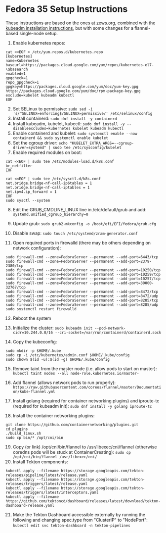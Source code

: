 # Fedora 35 Setup Instructions

These instructions are based on the ones at [zews.org](https://www.zews.org/k8s-1-19-on-fedora-33-with-kubeadm-and-a-gpu/), combined with the [kubeadm installation instructions](https://kubernetes.io/docs/setup/production-environment/tools/kubeadm/install-kubeadm/), but with some changes for a flannel-based single-node setup.

1. Enable kubernetes repos:
```
cat <<EOF > /etc/yum.repos.d/kubernetes.repo
[kubernetes]
name=Kubernetes
baseurl=https://packages.cloud.google.com/yum/repos/kubernetes-el7-\$basearch
enabled=1
gpgcheck=1
repo_gpgcheck=1
gpgkey=https://packages.cloud.google.com/yum/doc/yum-key.gpg
https://packages.cloud.google.com/yum/doc/rpm-package-key.gpg
exclude=kubelet kubeadm kubectl
EOF
```
2. Set SELinux to permissive:
`
sudo sed -i 's/^SELINUX=enforcing$/SELINUX=permissive/' /etc/selinux/config
`   
3. Install containerd: `sudo dnf install -y containerd`
4. Install kubeadm, kubelet, kubectl: `sudo dnf install -y --disableexcludes=kubernetes kubelet kubeadm kubectl`
5. Enable containerd and kubelet: `sudo systemctl enable --now containerd && sudo systemctl enable kubelet`
6. Set the cgroup driver: `echo "KUBELET_EXTRA_ARGS=--cgroup-driver=systemd" | sudo tee /etc/sysconfig/kubelet`
7. Enable required modules on boot: 

```
cat <<EOF | sudo tee /etc/modules-load.d/k8s.conf
br_netfilter
EOF

cat <<EOF | sudo tee /etc/sysctl.d/k8s.conf
net.bridge.bridge-nf-call-ip6tables = 1
net.bridge.bridge-nf-call-iptables = 1
net.ipv4.ip_forward = 1
EOF
sudo sysctl --system
```
8. Edit the GRUB_CMDLINE_LINUX line in /etc/default/grub and add: 
`systemd.unified_cgroup_hierarchy=0`

9. Update grub: 
`sudo grub2-mkconfig -o /boot/efi/EFI/fedora/grub.cfg`

10. Disable swap:
`sudo touch /etc/systemd/zram-generator.conf`

11. Open required ports in firewalld (there may be others depending on network configuration):
```
sudo firewall-cmd --zone=FedoraServer --permanent --add-port=6443/tcp
sudo firewall-cmd --zone=FedoraServer --permanent --add-port=2379-2380/tcp
sudo firewall-cmd --zone=FedoraServer --permanent --add-port=10250/tcp
sudo firewall-cmd --zone=FedoraServer --permanent --add-port=10259/tcp
sudo firewall-cmd --zone=FedoraServer --permanent --add-port=10257/tcp
sudo firewall-cmd --zone=FedoraServer --permanent --add-port=30000-32767/tcp
sudo firewall-cmd --zone=FedoraServer --permanent --add-port=8472/tcp
sudo firewall-cmd --zone=FedoraServer --permanent --add-port=8472/udp
sudo firewall-cmd --zone=FedoraServer --permanent --add-port=8285/tcp
sudo firewall-cmd --zone=FedoraServer --permanent --add-port=8285/udp
sudo systemctl restart firewalld
```
12. Reboot the system

13. Initialize the cluster:
`sudo kubeadm init --pod-network-cidr=10.244.0.0/16 --cri-socket=/var/run/containerd/containerd.sock`

14. Copy the kubeconfig:
```
sudo mkdir -p $HOME/.kube
sudo cp -i /etc/kubernetes/admin.conf $HOME/.kube/config
sudo chown $(id -u):$(id -g) $HOME/.kube/config
```
15. Remove taint from the master node (i.e. allow pods to start on master):
`kubectl taint nodes --all node-role.kubernetes.io/master-`

16. Add flannel (allows network pods to run properly):
`https://raw.githubusercontent.com/coreos/flannel/master/Documentation/kube-flannel.yml`

17. Install golang (required for container networking plugins) and iproute-tc (required for kubeadm init):
`sudo dnf install -y golang iproute-tc`

18. Install the container networking plugins:
```
git clone https://github.com/containernetworking/plugins.git
cd plugins
./build_linux.sh
sudo cp bin/* /opt/cni/bin
```
19. Copy (or link) /opt/cni/bin/flannel to /usr/libexec/cni/flannel (otherwise coredns pods will be stuck at ContainerCreating):
`sudo cp /opt/cni/bin/flannel /usr/libexec/cni/`
20. Install Tekton components:
```
kubectl apply --filename https://storage.googleapis.com/tekton-releases/pipeline/latest/release.yaml
kubectl apply --filename https://storage.googleapis.com/tekton-releases/triggers/latest/release.yaml
kubectl apply --filename https://storage.googleapis.com/tekton-releases/triggers/latest/interceptors.yaml
kubectl apply --filename https://github.com/tektoncd/dashboard/releases/latest/download/tekton-dashboard-release.yaml
```
21. Make the Tekton Dashboard accessible externally by running the following and changing spec.type from "ClusterIP" to "NodePort":
`kubectl edit svc tekton-dashboard -n tekton-pipelines`

